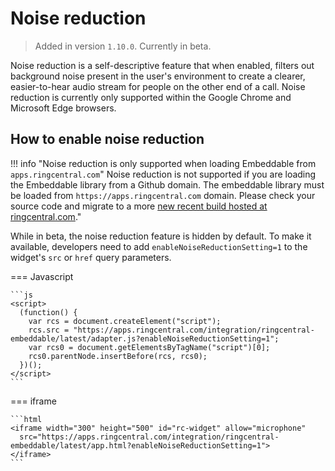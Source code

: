 # Noise reduction

> Added in version `1.10.0`. Currently in beta.

Noise reduction is a self-descriptive feature that when enabled, filters out background noise present in the user's environment to create a clearer, easier-to-hear audio stream for people on the other end of a call. Noise reduction is currently only supported within the Google Chrome and Microsoft Edge browsers.

## How to enable noise reduction

!!! info "Noise reduction is only supported when loading Embeddable from `apps.ringcentral.com`"
    Noise reduction is not supported if you are loading the Embeddable library from a Github domain. The embeddable library must be loaded from `https://apps.ringcentral.com` domain. Please check your source code and migrate to a more [new recent build hosted at ringcentral.com](../integration/new-latest-uri.md)."

While in beta, the noise reduction feature is hidden by default. To make it available, developers need to add `enableNoiseReductionSetting=1` to the widget's `src` or `href` query parameters.

=== Javascript

    ```js
    <script>
      (function() {
        var rcs = document.createElement("script");
        rcs.src = "https://apps.ringcentral.com/integration/ringcentral-embeddable/latest/adapter.js?enableNoiseReductionSetting=1";
        var rcs0 = document.getElementsByTagName("script")[0];
        rcs0.parentNode.insertBefore(rcs, rcs0);
      })();
    </script>
    ```

=== iframe

    ```html
    <iframe width="300" height="500" id="rc-widget" allow="microphone" 
      src="https://apps.ringcentral.com/integration/ringcentral-embeddable/latest/app.html?enableNoiseReductionSetting=1">
    </iframe>
    ```
